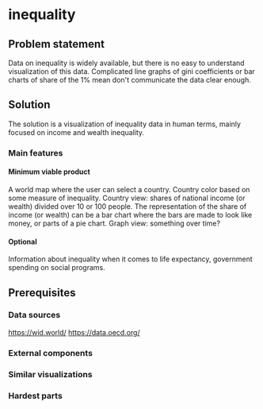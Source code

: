 # inequality

## Problem statement

Data on inequality is widely available, but there is no easy to understand visualization of this data. Complicated line graphs of gini coefficients or bar charts of share of the 1% mean don't communicate the data clear enough.


## Solution

The solution is a visualization of inequality data in human terms, mainly focused on income and wealth inequality.


### Main features

#### Minimum viable product
A world map where the user can select a country. Country color based on some measure of inequality.
Country view: shares of national income (or wealth) divided over 10 or 100 people. The representation of the share of income (or wealth) can be a bar chart where the bars are made to look like money, or parts of a pie chart.
Graph view: something over time?

#### Optional
Information about inequality when it comes to life expectancy, government spending on social programs.

## Prerequisites

### Data sources
https://wid.world/
https://data.oecd.org/

### External components

### Similar visualizations

### Hardest parts
